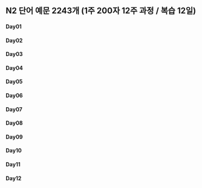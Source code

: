 ## N2 단어 예문 2243개 (1주 200자 12주 과정 / 복습 12일)

#### Day01
#### Day02
#### Day03
#### Day04
#### Day05
#### Day06
#### Day07
#### Day08
#### Day09
#### Day10
#### Day11
#### Day12